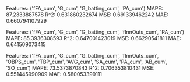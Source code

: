 Features:  ('fFA_cum', 'G_cum', 'G_batting_cum', 'PA_cum')
MAPE:  87.2333887578
R^2:  0.631860232674
MSE:  0.691339462242
MAE:  0.660794107929

Features:  ('fFA_cum', 'G_cum', 'G_batting_cum', 'fInnOuts_cum', 'PA_cum')
MAPE:  85.3936308593
R^2:  0.647001423019
MSE:  0.66290541811
MAE:  0.641509073415

Features:  ('fFA_cum', 'G_cum', 'G_batting_cum', 'fInnOuts_cum', 'OBPS_cum', 'TBP_cum', 'AVG_cum', 'SA_cum', 'PA_cum', 'AB_cum', 'SO_cum')
MAPE:  73.5373870843
R^2:  0.706353810431
MSE:  0.551445990909
MAE:  0.580053399111